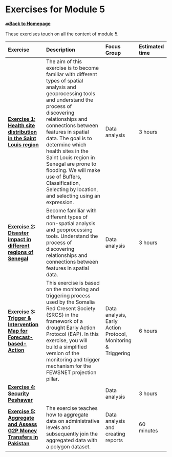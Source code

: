 # Exercises for Module 5

__🔙[Back to Homepage](/content/intro.md)__

These exercises touch on all the content of module 5.


| Exercise| Description |Focus Group|Estimated time| 
| :-------------------- | :----------------- |:----------------- |:----------------- |
| __[Exercise 1: Health site distribution in the Saint Louis region](/content/Modul_5/en_qgis_spatial_tools_ex1.md)__ | The aim of this exercise is to become familiar with different types of spatial analysis and geoprocessing tools and understand the process of discovering relationships and connections between features in spatial data. The goal is to determine which health sites in the Saint Louis region in Senegal are prone to flooding. We will make use of Buffers, Classification, Selecting by location, and selecting using an expression. | Data analysis | 3 hours | 
| __[Exercise 2: Disaster impact in different regions of Senegal](/content/Modul_5/en_qgis_non_spatial_tools_ex1.md)__ | Become familiar with different types of non-spatial analysis and geoprocessing tools. Understand the process of discovering relationships and connections between features in spatial data. | Data analysis | 3 hours | 
| __[Exercise 3: Trigger & Intervention Map for Forecast-based-Action](/content/Modul_5/en_qgis_modul_5_ex2.md)__ | This exercise is based on the monitoring and triggering process used by the Somalia Red Cresent Society (SRCS) in the framework of a drought Early Action Protocol (EAP). In this exercise, you will build a simplified version of the monitoring and trigger mechanism for the FEWSNET projection pillar. | Data analysis, Early Action Protocol, Monitoring & Triggering | 6 hours |
| __[Exercise 4: Security Peshawar](/content/Modul_5/en_qgis_modul_5_ex3.md)__ |  | Data analysis | 3 hours | 
| __[Exercise 5: Aggregate and Assess G2P Money Transfers in Pakistan](/content/Modul_5/en_qgis_module_5_ex4.md)__ | The exercise teaches how to aggregate data on administrative levels and subsequently join the aggregated data with a polygon dataset. | Data analysis and creating reports | 60 minutes |



<!---

*  __⚠️construction⚠️[Risk Assessment](/content/Modul_5/en_qgis_modul_5_ex1.md):__ 
>